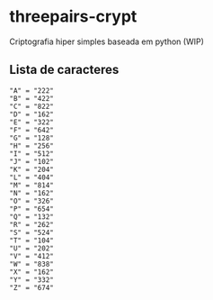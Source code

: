 # threepairs-crypt
Criptografia hiper simples baseada em python (WIP)

## Lista de caracteres
```
"A" = "222"
"B" = "422"
"C" = "822"
"D" = "162"
"E" = "322"
"F" = "642"
"G" = "128"
"H" = "256"
"I" = "512"
"J" = "102"
"K" = "204"
"L" = "404"
"M" = "814"
"N" = "162"
"O" = "326"
"P" = "654"
"Q" = "132"
"R" = "262"
"S" = "524"
"T" = "104"
"U" = "202"
"V" = "412"
"W" = "838"
"X" = "162"
"Y" = "332"
"Z" = "674"
```

